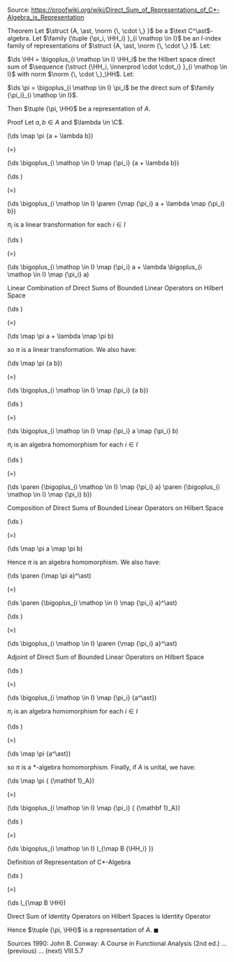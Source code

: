 # 

Source: https://proofwiki.org/wiki/Direct_Sum_of_Representations_of_C*-Algebra_is_Representation

Theorem
Let $\struct {A, \ast, \norm {\, \cdot \,} }$ be a $\text C^\ast$-algebra. 
Let $\family {\tuple {\pi_i, \HH_i} }_{i \mathop \in I}$ be an $I$-index family of representations of $\struct {A, \ast, \norm {\, \cdot \,} }$.
Let:

$\ds \HH = \bigoplus_{i \mathop \in I} \HH_i$
be the Hilbert space direct sum of $\sequence {\struct {\HH_i, \innerprod \cdot \cdot_i} }_{i \mathop \in I}$ with norm $\norm {\, \cdot \,}_\HH$.
Let:

$\ds \pi = \bigoplus_{i \mathop \in I} \pi_i$
be the direct sum of $\family {\pi_i}_{i \mathop \in I}$. 

Then $\tuple {\pi, \HH}$ be a representation of $A$.


Proof
Let $a, b \in A$ and $\lambda \in \C$.














\(\ds \map \pi {a + \lambda b}\)

\(=\)







\(\ds \bigoplus_{i \mathop \in I} \map {\pi_i} {a + \lambda b}\)




















\(\ds \)

\(=\)







\(\ds \bigoplus_{i \mathop \in I} \paren {\map {\pi_i} a + \lambda \map {\pi_i} b}\)





$\pi_i$ is a linear transformation for each $i \in I$














\(\ds \)

\(=\)







\(\ds \bigoplus_{i \mathop \in I} \map {\pi_i} a + \lambda \bigoplus_{i \mathop \in I} \map {\pi_i} a\)





Linear Combination of Direct Sums of Bounded Linear Operators on Hilbert Space














\(\ds \)

\(=\)







\(\ds \map \pi a + \lambda \map \pi b\)









so $\pi$ is a linear transformation.
We also have:














\(\ds \map \pi {a b}\)

\(=\)







\(\ds \bigoplus_{i \mathop \in I} \map {\pi_i} {a b}\)




















\(\ds \)

\(=\)







\(\ds \bigoplus_{i \mathop \in I} \map {\pi_i} a \map {\pi_i} b\)





$\pi_i$ is an algebra homomorphism for each $i \in I$














\(\ds \)

\(=\)







\(\ds \paren {\bigoplus_{i \mathop \in I} \map {\pi_i} a} \paren {\bigoplus_{i \mathop \in I} \map {\pi_i} b}\)





Composition of Direct Sums of Bounded Linear Operators on Hilbert Space














\(\ds \)

\(=\)







\(\ds \map \pi a \map \pi b\)









Hence $\pi$ is an algebra homomorphism.
We also have:














\(\ds \paren {\map \pi a}^\ast\)

\(=\)







\(\ds \paren {\bigoplus_{i \mathop \in I} \map {\pi_i} a}^\ast\)




















\(\ds \)

\(=\)







\(\ds \bigoplus_{i \mathop \in I} \paren {\map {\pi_i} a}^\ast\)





Adjoint of Direct Sum of Bounded Linear Operators on Hilbert Space














\(\ds \)

\(=\)







\(\ds \bigoplus_{i \mathop \in I} \map {\pi_i} {a^\ast}\)





$\pi_i$ is an algebra homomorphism for each $i \in I$














\(\ds \)

\(=\)







\(\ds \map \pi {a^\ast}\)









so $\pi$ is a $\ast$-algebra homomorphism.
Finally, if $A$ is unital, we have:














\(\ds \map \pi { {\mathbf 1}_A}\)

\(=\)







\(\ds \bigoplus_{i \mathop \in I} \map {\pi_i} { {\mathbf 1}_A}\)




















\(\ds \)

\(=\)







\(\ds \bigoplus_{i \mathop \in I} I_{\map B {\HH_i} }\)





Definition of Representation of C*-Algebra














\(\ds \)

\(=\)







\(\ds I_{\map B \HH}\)





Direct Sum of Identity Operators on Hilbert Spaces is Identity Operator



Hence $\tuple {\pi, \HH}$ is a representation of $A$.
$\blacksquare$


Sources
1990: John B. Conway: A Course in Functional Analysis (2nd ed.) ... (previous) ... (next) $\text {VIII}.5.7$




